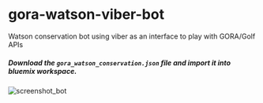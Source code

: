 # gora-watson-viber-bot
Watson conservation bot using viber as an interface to play with GORA/Golf APIs


##### Download the `gora_watson_conservation.json` file and import it into bluemix workspace.

![screenshot_bot](https://raw.githubusercontent.com/akshaykale/gora-watson-viber-bot/blob/master/screenshot.png)
